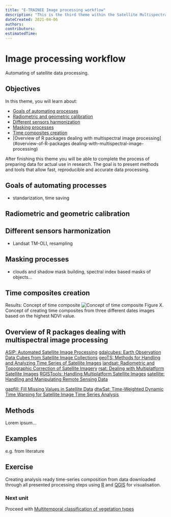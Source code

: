 ```yaml
---
title: "E-TRAINEE Image processing workflow"
description: "This is the third theme within the Satellite Multispectral Images Time Series Analysis module."
dateCreated: 2021-04-06
authors:
contributors: 
estimatedTime: 
---
```


# Image processing workflow

Automating of satellite data processing.


## Objectives

In this theme, you will learn about:
* [Goals of automating processes](#goals-of-automating-processes)<br>
* [Radiometric and geometric calibration](#radiometric-and-geometric-calibration)<br>
* [Different sensors harmonization](#different-sensors-harmonization)<br>
* [Masking processes](#masking-processes)<br>
* [Time composites creation](#time-composites-creation)<br>
* [Overview of R packages dealing with multispectral image processing](#overview-of-R-packages dealing-with-multispectral-image-processing)<br>

After finishing this theme you will be able to complete the process of preparing data for actual use in research. The goal is to present methods and tools that allow fast, reproducible and accurate data processing. 

## Goals of automating processes

* standarization, time saving

## Radiometric and geometric calibration



## Different sensors harmonization

* Landsat TM-OLI, resampling

## Masking processes

* clouds and shadow mask building, spectral index based masks of objects…

## Time composites creation

Results: Concept of time composite ![Concept of time composite](img/composite.png)
Figure X. Concept of creating time composites from three different dates images based on the highest NDVI value.


## Overview of R packages dealing with multispectral image processing


[ASIP: Automated Satellite Image Processing](https://cran.r-project.org/web/packages/ASIP/index.html)
[gdalcubes: Earth Observation Data Cubes from Satellite Image Collections](https://github.com/appelmar/gdalcubes_R)
[geoTS: Methods for Handling and Analyzing Time Series of Satellite Images](https://cran.r-project.org/web/packages/geoTS/index.html)
[landsat: Radiometric and Topographic Correction of Satellite Imagery](https://cran.r-project.org/web/packages/landsat/index.html)
[rsat: Dealing with Multiplatform Satellite Images](https://github.com/ropensci/rsat)
[RGISTools: Handling Multiplatform Satellite Images](https://cran.r-project.org/web/packages/RGISTools/index.html)
[satellite: Handling and Manipulating Remote Sensing Data](https://cran.r-project.org/web/packages/satellite/index.html)


[gapfill:	Fill Missing Values in Satellite Data](https://github.com/florafauna/gapfill)
[dtwSat: Time-Weighted Dynamic Time Warping for Satellite Image Time Series Analysis](https://github.com/vwmaus/dtwSat/)
## Methods

Lorem ipsum...


## Examples 

e.g. from literature 


## Exercise 

Creating analysis ready time-series composition from data downloaded through all presented processing steps using [R](../../software/software_r_language.md) and [QGIS](../../software/software_qgis.md) for visualisation.


### Next unit
Proceed with [Multitemporal classification of vegetation types](../04_multitemporal_classification/04_multitemporal_classification.md)
